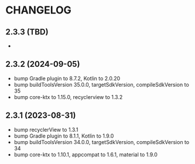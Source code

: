# CHANGELOG

## 2.3.3 (TBD)
*

## 2.3.2 (2024-09-05)
* bump Gradle plugin to 8.7.2, Kotlin to 2.0.20 
* bump buildToolsVersion 35.0.0, targetSdkVersion, compileSdkVersion to 35
* bump core-ktx to 1.15.0, recyclerview to 1.3.2

## 2.3.1 (2023-08-31)
* bump recyclerView to 1.3.1
* bump Gradle plugin to 8.1.1, Kotlin to 1.9.0 
* bump buildToolsVersion 34.0.0, targetSdkVersion, compileSdkVersion to 34
* bump core-ktx to 1.10.1, appcompat to 1.6.1, material to 1.9.0